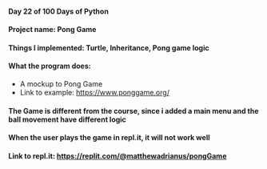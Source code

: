 #### Day 22 of 100 Days of Python
#### Project name: Pong Game
#### Things I implemented: Turtle, Inheritance, Pong game logic

#### What the program does:
- A mockup to Pong Game
- Link to example: https://www.ponggame.org/

#### The Game is different from the course, since i added a main menu and the ball movement have different logic
#### When the user plays the game in repl.it, it will not work well

#### Link to repl.it: https://replit.com/@matthewadrianus/pongGame
